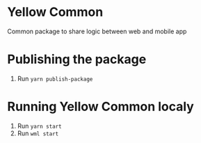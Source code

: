 # Yellow Common

Common package to share logic between web and mobile app

# Publishing the package

1. Run `yarn publish-package`

# Running Yellow Common localy

1. Run `yarn start`
2. Run `wml start`
